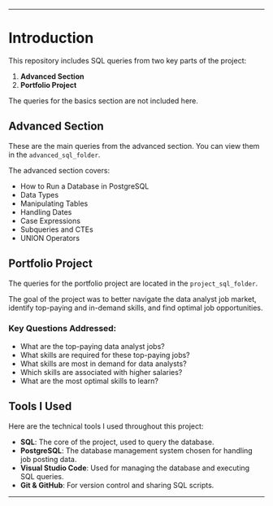 
---

# Introduction

This repository includes SQL queries from two key parts of the project:

1. **Advanced Section**
2. **Portfolio Project**

The queries for the basics section are not included here.

## Advanced Section

These are the main queries from the advanced section. You can view them in the `advanced_sql_folder`.

The advanced section covers:

- How to Run a Database in PostgreSQL
- Data Types
- Manipulating Tables
- Handling Dates
- Case Expressions
- Subqueries and CTEs
- UNION Operators

## Portfolio Project

The queries for the portfolio project are located in the `project_sql_folder`.

The goal of the project was to better navigate the data analyst job market, identify top-paying and in-demand skills, and find optimal job opportunities.

### Key Questions Addressed:

- What are the top-paying data analyst jobs?
- What skills are required for these top-paying jobs?
- What skills are most in demand for data analysts?
- Which skills are associated with higher salaries?
- What are the most optimal skills to learn?

## Tools I Used

Here are the technical tools I used throughout this project:

- **SQL**: The core of the project, used to query the database.
- **PostgreSQL**: The database management system chosen for handling job posting data.
- **Visual Studio Code**: Used for managing the database and executing SQL queries.
- **Git & GitHub**: For version control and sharing SQL scripts.

---
